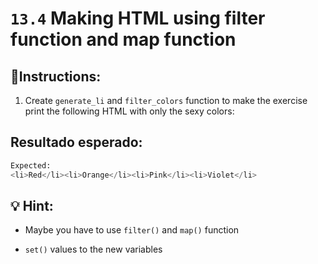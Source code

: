 # `13.4` Making HTML using filter function and map function

## 📝Instructions:

1. Create `generate_li` and `filter_colors` function to make the exercise print the following HTML with only the sexy colors:


## Resultado esperado:

```py
Expected:
<li>Red</li><li>Orange</li><li>Pink</li><li>Violet</li>
```

## 💡 Hint:

+ Maybe you have to use `filter()` and `map()` function

+ `set()` values to the new variables
